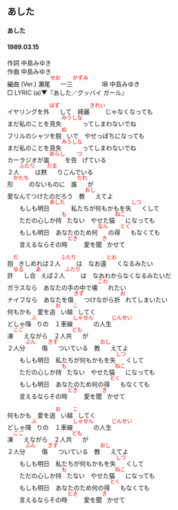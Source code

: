<style type="text/css">
	ruby{
	    ruby-position: over;
	}
	ruby > rt{font-size: 12px;color:red;}
	p{font:16px;font-size: '楷体'}
</style>
<style type="text/css">
	ruby{
	    ruby-position: over;
	}
	ruby > rt{font-size: 12px;color:red;}
	p{font:16px;font-size: '楷体'}
</style>
## あした
#### あした
#### 1989.03.15


作詞     中島みゆき  
作曲      中島みゆき  
編曲 (Ver.) <ruby><rb><ruby><rb>瀬尾</rb><rp></rb><rp>(</rp><rt></rp><rt>せお</rt><rp></rt><rp>)</rp></ruby></rp></ruby><ruby><rb><ruby><rb>一三</rb><rp></rb><rp>(</rp><rt></rp><rt>かずみ</rt><rp></rt><rp>)</rp></ruby></rp></ruby>　　 
唄     中島みゆき   
□ LYRIC (a)▼『あした／グッバイ ガール』　　   
  
イヤリングを<ruby><rb><ruby><rb>外</rb><rp></rb><rp>(</rp><rt></rp><rt>はず</rt><rp></rt><rp>)</rp></ruby></rp></ruby>して　<ruby><rb><ruby><rb>綺麗</rb><rp></rb><rp>(</rp><rt></rp><rt>きれい</rt><rp></rt><rp>)</rp></ruby></rp></ruby>じゃなくなっても  
まだ私のことを<ruby><rb><ruby><rb>見失</rb><rp></rb><rp>(</rp><rt></rp><rt>みうしな</rt><rp></rt><rp>)</rp></ruby></rp></ruby>ってしまわないでね  
フリルのシャツを<ruby><rb><ruby><rb>脱</rb><rp></rb><rp>(</rp><rt></rp><rt>ぬ</rt><rp></rt><rp>)</rp></ruby></rp></ruby>いで　やせっぽちになっても  
まだ私のことを<ruby><rb><ruby><rb>見失</rb><rp></rb><rp>(</rp><rt></rp><rt>みうしな</rt><rp></rt><rp>)</rp></ruby></rp></ruby>ってしまわないでね  
カーラジオが<ruby><rb><ruby><rb>嵐</rb><rp></rb><rp>(</rp><rt></rp><rt>あらし</rt><rp></rt><rp>)</rp></ruby></rp></ruby>を<ruby><rb><ruby><rb>告</rb><rp></rb><rp>(</rp><rt></rp><rt>つ</rt><rp></rt><rp>)</rp></ruby></rp></ruby>げている  
２<ruby><rb><ruby><rb>人</rb><rp></rb><rp>(</rp><rt></rp><rt>ふたり</rt><rp></rt><rp>)</rp></ruby></rp></ruby>は<ruby><rb><ruby><rb>黙</rb><rp></rb><rp>(</rp><rt></rp><rt>だま</rt><rp></rt><rp>)</rp></ruby></rp></ruby>りこんでいる  
<ruby><rb><ruby><rb>形</rb><rp></rb><rp>(</rp><rt></rp><rt>かたち</rt><rp></rt><rp>)</rp></ruby></rp></ruby>のないものに　<ruby><rb><ruby><rb>誰</rb><rp></rb><rp>(</rp><rt></rp><rt>だれ</rt><rp></rt><rp>)</rp></ruby></rp></ruby>が  
愛なんてつけたのだろう　<ruby><rb><ruby><rb>教</rb><rp></rb><rp>(</rp><rt></rp><rt>おし</rt><rp></rt><rp>)</rp></ruby></rp></ruby>えてよ  
　　もしも<ruby><rb><ruby><rb>明日</rb><rp></rb><rp>(</rp><rt></rp><rt>あした</rt><rp></rt><rp>)</rp></ruby></rp></ruby>　私たちが何もかもを<ruby><rb><ruby><rb>失</rb><rp></rb><rp>(</rp><rt></rp><rt>しつ</rt><rp></rt><rp>)</rp></ruby></rp></ruby>くして  
　　ただの心しか<ruby><rb><ruby><rb>持</rb><rp></rb><rp>(</rp><rt></rp><rt>も</rt><rp></rt><rp>)</rp></ruby></rp></ruby>たない　やせた<ruby><rb><ruby><rb>猫</rb><rp></rb><rp>(</rp><rt></rp><rt>ねこ</rt><rp></rt><rp>)</rp></ruby></rp></ruby>になっても  
　　もしも明日　あなたのため<ruby><rb><ruby><rb>何</rb><rp></rb><rp>(</rp><rt></rp><rt>なん</rt><rp></rt><rp>)</rp></ruby></rp></ruby>の<ruby><rb><ruby><rb>得</rb><rp></rb><rp>(</rp><rt></rp><rt>とく</rt><rp></rt><rp>)</rp></ruby></rp></ruby>もなくても  
　　言えるならその<ruby><rb><ruby><rb>時</rb><rp></rb><rp>(</rp><rt></rp><rt>とき</rt><rp></rt><rp>)</rp></ruby></rp></ruby>　愛を<ruby><rb><ruby><rb>聞</rb><rp></rb><rp>(</rp><rt></rp><rt>き</rt><rp></rt><rp>)</rp></ruby></rp></ruby>かせて  
  
<ruby><rb><ruby><rb>抱</rb><rp></rb><rp>(</rp><rt></rp><rt>だ</rt><rp></rt><rp>)</rp></ruby></rp></ruby>きしめれば２<ruby><rb><ruby><rb>人</rb><rp></rb><rp>(</rp><rt></rp><rt>ふたり</rt><rp></rt><rp>)</rp></ruby></rp></ruby>は　なお<ruby><rb><ruby><rb>遠</rb><rp></rb><rp>(</rp><rt></rp><rt>とお</rt><rp></rt><rp>)</rp></ruby></rp></ruby>くなるみたい  
<ruby><rb><ruby><rb>許</rb><rp></rb><rp>(</rp><rt></rp><rt>ゆる</rt><rp></rt><rp>)</rp></ruby></rp></ruby>し<ruby><rb><ruby><rb>合</rb><rp></rb><rp>(</rp><rt></rp><rt>あ</rt><rp></rt><rp>)</rp></ruby></rp></ruby>えば２<ruby><rb><ruby><rb>人</rb><rp></rb><rp>(</rp><rt></rp><rt>ふたり</rt><rp></rt><rp>)</rp></ruby></rp></ruby>は　なおわからなくなるみたいだ  
ガラスなら　あなたの手の中で<ruby><rb><ruby><rb>壊</rb><rp></rb><rp>(</rp><rt></rp><rt>こわ</rt><rp></rt><rp>)</rp></ruby></rp></ruby>れたい  
ナイフなら　あなたを<ruby><rb><ruby><rb>傷</rb><rp></rb><rp>(</rp><rt></rp><rt>きず</rt><rp></rt><rp>)</rp></ruby></rp></ruby>つけながら<ruby><rb><ruby><rb>折</rb><rp></rb><rp>(</rp><rt></rp><rt>お</rt><rp></rt><rp>)</rp></ruby></rp></ruby>れてしまいたい  
何もかも　愛を<ruby><rb><ruby><rb>追</rb><rp></rb><rp>(</rp><rt></rp><rt>お</rt><rp></rt><rp>)</rp></ruby></rp></ruby>い<ruby><rb><ruby><rb>越</rb><rp></rb><rp>(</rp><rt></rp><rt>こ</rt><rp></rt><rp>)</rp></ruby></rp></ruby>してく  
どしゃ<ruby><rb><ruby><rb>降</rb><rp></rb><rp>(</rp><rt></rp><rt>ぶ</rt><rp></rt><rp>)</rp></ruby></rp></ruby>りの　１<ruby><rb><ruby><rb>車線</rb><rp></rb><rp>(</rp><rt></rp><rt>しゃせん</rt><rp></rt><rp>)</rp></ruby></rp></ruby>の<ruby><rb><ruby><rb>人生</rb><rp></rb><rp>(</rp><rt></rp><rt>じんせい</rt><rp></rt><rp>)</rp></ruby></rp></ruby>  
<ruby><rb><ruby><rb>凍</rb><rp></rb><rp>(</rp><rt></rp><rt>こご</rt><rp></rt><rp>)</rp></ruby></rp></ruby>えながら　２<ruby><rb><ruby><rb>人共</rb><rp></rb><rp>(</rp><rt></rp><rt>ども</rt><rp></rt><rp>)</rp></ruby></rp></ruby>が  
２<ruby><rb><ruby><rb>人分</rb><rp></rb><rp>(</rp><rt></rp><rt>ぶん</rt><rp></rt><rp>)</rp></ruby></rp></ruby>　<ruby><rb><ruby><rb>傷</rb><rp></rb><rp>(</rp><rt></rp><rt>きず</rt><rp></rt><rp>)</rp></ruby></rp></ruby>ついている　<ruby><rb><ruby><rb>教</rb><rp></rb><rp>(</rp><rt></rp><rt>おし</rt><rp></rt><rp>)</rp></ruby></rp></ruby>えてよ  
　　もしも明日　私たちが何もかもを<ruby><rb><ruby><rb>失</rb><rp></rb><rp>(</rp><rt></rp><rt>しつ</rt><rp></rt><rp>)</rp></ruby></rp></ruby>くして  
　　ただの心しか<ruby><rb><ruby><rb>持</rb><rp></rb><rp>(</rp><rt></rp><rt>も</rt><rp></rt><rp>)</rp></ruby></rp></ruby>たない　やせた<ruby><rb><ruby><rb>猫</rb><rp></rb><rp>(</rp><rt></rp><rt>ねこ</rt><rp></rt><rp>)</rp></ruby></rp></ruby>になっても  
　　もしも明日　あなたのため何の<ruby><rb><ruby><rb>得</rb><rp></rb><rp>(</rp><rt></rp><rt>とく</rt><rp></rt><rp>)</rp></ruby></rp></ruby>もなくても  
　　言えるならその<ruby><rb><ruby><rb>時</rb><rp></rb><rp>(</rp><rt></rp><rt>とき</rt><rp></rt><rp>)</rp></ruby></rp></ruby>　愛を<ruby><rb><ruby><rb>聞</rb><rp></rb><rp>(</rp><rt></rp><rt>き</rt><rp></rt><rp>)</rp></ruby></rp></ruby>かせて  
  
何もかも　愛を<ruby><rb><ruby><rb>追</rb><rp></rb><rp>(</rp><rt></rp><rt>お</rt><rp></rt><rp>)</rp></ruby></rp></ruby>い<ruby><rb><ruby><rb>越</rb><rp></rb><rp>(</rp><rt></rp><rt>こ</rt><rp></rt><rp>)</rp></ruby></rp></ruby>してく  
どしゃ<ruby><rb><ruby><rb>降</rb><rp></rb><rp>(</rp><rt></rp><rt>ぶ</rt><rp></rt><rp>)</rp></ruby></rp></ruby>りの　１<ruby><rb><ruby><rb>車線</rb><rp></rb><rp>(</rp><rt></rp><rt>しゃせん</rt><rp></rt><rp>)</rp></ruby></rp></ruby>の<ruby><rb><ruby><rb>人生</rb><rp></rb><rp>(</rp><rt></rp><rt>じんせい</rt><rp></rt><rp>)</rp></ruby></rp></ruby>  
<ruby><rb><ruby><rb>凍</rb><rp></rb><rp>(</rp><rt></rp><rt>こご</rt><rp></rt><rp>)</rp></ruby></rp></ruby>えながら　２<ruby><rb><ruby><rb>人共</rb><rp></rb><rp>(</rp><rt></rp><rt>ども</rt><rp></rt><rp>)</rp></ruby></rp></ruby>が  
２<ruby><rb><ruby><rb>人分</rb><rp></rb><rp>(</rp><rt></rp><rt>ぶん</rt><rp></rt><rp>)</rp></ruby></rp></ruby>　<ruby><rb><ruby><rb>傷</rb><rp></rb><rp>(</rp><rt></rp><rt>きず</rt><rp></rt><rp>)</rp></ruby></rp></ruby>ついている　<ruby><rb><ruby><rb>教</rb><rp></rb><rp>(</rp><rt></rp><rt>おし</rt><rp></rt><rp>)</rp></ruby></rp></ruby>えてよ  
　　もしも明日　私たちが何もかもを<ruby><rb><ruby><rb>失</rb><rp></rb><rp>(</rp><rt></rp><rt>しつ</rt><rp></rt><rp>)</rp></ruby></rp></ruby>くして  
　　ただの心しか<ruby><rb><ruby><rb>持</rb><rp></rb><rp>(</rp><rt></rp><rt>も</rt><rp></rt><rp>)</rp></ruby></rp></ruby>たない　やせた<ruby><rb><ruby><rb>猫</rb><rp></rb><rp>(</rp><rt></rp><rt>ねこ</rt><rp></rt><rp>)</rp></ruby></rp></ruby>になっても  
　　もしも明日　あなたのため何の<ruby><rb><ruby><rb>得</rb><rp></rb><rp>(</rp><rt></rp><rt>とく</rt><rp></rt><rp>)</rp></ruby></rp></ruby>もなくても  
　　言えるならその<ruby><rb><ruby><rb>時</rb><rp></rb><rp>(</rp><rt></rp><rt>とき</rt><rp></rt><rp>)</rp></ruby></rp></ruby>　愛を<ruby><rb><ruby><rb>聞</rb><rp></rb><rp>(</rp><rt></rp><rt>き</rt><rp></rt><rp>)</rp></ruby></rp></ruby>かせて  